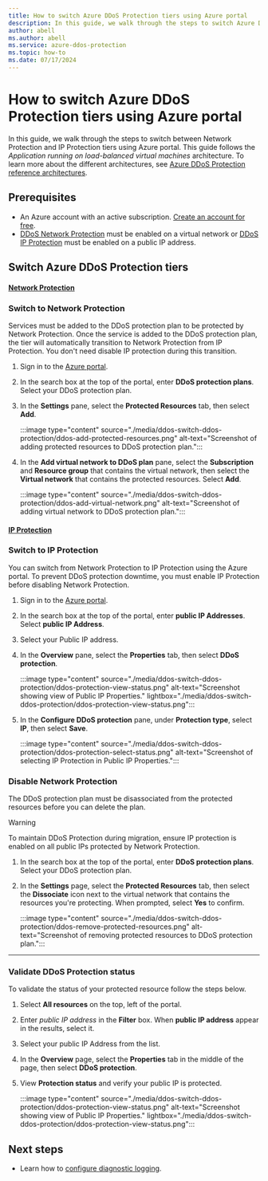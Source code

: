 ```yaml
---
title: How to switch Azure DDoS Protection tiers using Azure portal
description: In this guide, we walk through the steps to switch Azure DDoS Protection tiers using Azure portal.
author: abell
ms.author: abell
ms.service: azure-ddos-protection
ms.topic: how-to 
ms.date: 07/17/2024
---
```


# How to switch Azure DDoS Protection tiers using Azure portal

In this guide, we walk through the steps to switch between Network Protection and IP Protection tiers using Azure portal. This guide follows the *Application running on load-balanced virtual machines* architecture. To learn more about the different architectures, see [Azure DDoS Protection reference architectures](./ddos-protection-reference-architectures.md#application-running-on-load-balanced-virtual-machines).

## Prerequisites

- An Azure account with an active subscription. [Create an account for free](https://azure.microsoft.com/free/?WT.mc_id=A261C142F).
- [DDoS Network Protection](manage-ddos-protection.md) must be enabled on a virtual network or [DDoS IP Protection](manage-ddos-protection-powershell-ip.md) must be enabled on a public IP address. 

## Switch Azure DDoS Protection tiers

#### [Network Protection](#tab/network-protection)

### Switch to Network Protection

Services must be added to the DDoS protection plan to be protected by Network Protection. Once the service is added to the DDoS protection plan, the tier will automatically transition to Network Protection from IP Protection. You don't need disable IP protection during this transition.

1. Sign in to the [Azure portal](https://portal.azure.com/).
1. In the search box at the top of the portal, enter **DDoS protection plans**. Select your DDoS protection plan.
1. In the **Settings** pane, select the **Protected Resources** tab, then select **Add**. 

    :::image type="content" source="./media/ddos-switch-ddos-protection/ddos-add-protected-resources.png" alt-text="Screenshot of adding protected resources to DDoS protection plan.":::

1. In the **Add virtual network to DDoS plan** pane, select the **Subscription** and **Resource group** that contains the virtual network, then select the **Virtual network** that contains the protected resources. Select **Add**.

    :::image type="content" source="./media/ddos-switch-ddos-protection/ddos-add-virtual-network.png" alt-text="Screenshot of adding virtual network to DDoS protection plan.":::


#### [IP Protection](#tab/ip-protection)

### Switch to IP Protection 

You can switch from Network Protection to IP Protection using the Azure portal. To prevent DDoS protection downtime, you must enable IP Protection before disabling Network Protection.

1. Sign in to the [Azure portal](https://portal.azure.com/).
1. In the search box at the top of the portal, enter **public IP Addresses**. Select **public IP Address**.
1. Select your Public IP address.
1. In the **Overview** pane, select the **Properties** tab, then select **DDoS protection**. 

    :::image type="content" source="./media/ddos-switch-ddos-protection/ddos-protection-view-status.png" alt-text="Screenshot showing view of Public IP Properties." lightbox="./media/ddos-switch-ddos-protection/ddos-protection-view-status.png":::

1. In the **Configure DDoS protection** pane, under **Protection type**, select  **IP**, then select **Save**.

    :::image type="content" source="./media/ddos-switch-ddos-protection/ddos-protection-select-status.png" alt-text="Screenshot of selecting IP Protection in Public IP Properties.":::


### Disable Network Protection

The DDoS protection plan must be disassociated from the protected resources before you can delete the plan. 

>[!WARNING]
>To maintain DDoS Protection during migration, ensure IP protection is enabled on all public IPs protected by Network Protection.

1. In the search box at the top of the portal, enter **DDoS protection plans**. Select your DDoS protection plan.
1. In the **Settings** page, select the **Protected Resources** tab, then select the **Dissociate** icon next to the virtual network that contains the resources you're protecting. When prompted, select **Yes** to confirm.

    :::image type="content" source="./media/ddos-switch-ddos-protection/ddos-remove-protected-resources.png" alt-text="Screenshot of removing protected resources to DDoS protection plan.":::

--- 

### Validate DDoS Protection status

To validate the status of your protected resource follow the steps below.

1. Select **All resources** on the top, left of the portal.
1. Enter *public IP address* in the **Filter** box. When **public IP address** appear in the results, select it.
1. Select your public IP Address from the list.
1. In the **Overview** page, select the **Properties** tab in the middle of the page, then select **DDoS protection**. 
1. View **Protection status** and verify your public IP is protected.

    :::image type="content" source="./media/ddos-switch-ddos-protection/ddos-protection-view-status.png" alt-text="Screenshot showing view of Public IP Properties." lightbox="./media/ddos-switch-ddos-protection/ddos-protection-view-status.png":::

## Next steps

- Learn how to [configure diagnostic logging](diagnostic-logging.md).